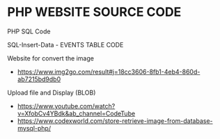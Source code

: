 # PHP WEBSITE SOURCE CODE
PHP SQL Code

SQL-Insert-Data - EVENTS TABLE CODE

Website for convert the image
- https://www.img2go.com/result#j=18cc3606-8fb1-4eb4-860d-ab7215bd9db0 

Upload file and Display (BLOB)
- https://www.youtube.com/watch?v=XfobCv4YBdk&ab_channel=CodeTube
- https://www.codexworld.com/store-retrieve-image-from-database-mysql-php/
